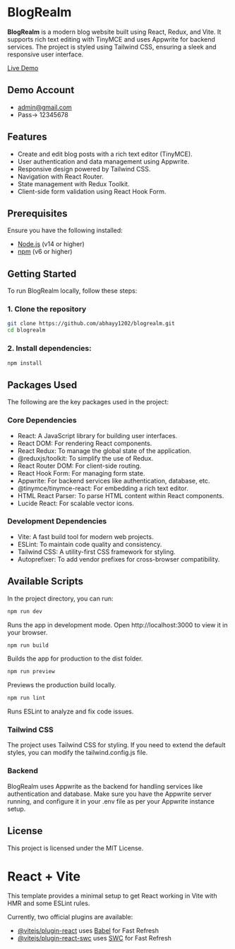 # BlogRealm

**BlogRealm** is a modern blog website built using React, Redux, and Vite. It supports rich text editing with TinyMCE and uses Appwrite for backend services. The project is styled using Tailwind CSS, ensuring a sleek and responsive user interface.

[Live Demo](https://blog-realm.vercel.app/)

## Demo Account
- admin@gmail.com
- Pass-> 12345678
  
## Features

- Create and edit blog posts with a rich text editor (TinyMCE).
- User authentication and data management using Appwrite.
- Responsive design powered by Tailwind CSS.
- Navigation with React Router.
- State management with Redux Toolkit.
- Client-side form validation using React Hook Form.

## Prerequisites

Ensure you have the following installed:

- [Node.js](https://nodejs.org/en/download/) (v14 or higher)
- [npm](https://www.npmjs.com/get-npm) (v6 or higher)

## Getting Started

To run BlogRealm locally, follow these steps:

### 1. Clone the repository

```bash
git clone https://github.com/abhayy1202/blogrealm.git
cd blogrealm
```

### 2. Install dependencies:
```bash
npm install
```

## Packages Used
The following are the key packages used in the project:

### Core Dependencies
- React: A JavaScript library for building user interfaces.
- React DOM: For rendering React components.
- React Redux: To manage the global state of the application.
- @reduxjs/toolkit: To simplify the use of Redux.
- React Router DOM: For client-side routing.
- React Hook Form: For managing form state.
- Appwrite: For backend services like authentication, database, etc.
- @tinymce/tinymce-react: For embedding a rich text editor.
- HTML React Parser: To parse HTML content within React components.
- Lucide React: For scalable vector icons.
### Development Dependencies
- Vite: A fast build tool for modern web projects.
- ESLint: To maintain code quality and consistency.
- Tailwind CSS: A utility-first CSS framework for styling.
- Autoprefixer: To add vendor prefixes for cross-browser compatibility.

## Available Scripts
In the project directory, you can run:

```bash
npm run dev
```
Runs the app in development mode. Open http://localhost:3000 to view it in your browser.

```bash
npm run build
```
Builds the app for production to the dist folder.

```bash
npm run preview
```
Previews the production build locally.

```bash
npm run lint
```
Runs ESLint to analyze and fix code issues.

### Tailwind CSS
The project uses Tailwind CSS for styling. If you need to extend the default styles, you can modify the tailwind.config.js file.

### Backend
BlogRealm uses Appwrite as the backend for handling services like authentication and database. Make sure you have the Appwrite server running, and configure it in your .env file as per your Appwrite instance setup.

## License
This project is licensed under the MIT License.


# React + Vite

This template provides a minimal setup to get React working in Vite with HMR and some ESLint rules.

Currently, two official plugins are available:

- [@vitejs/plugin-react](https://github.com/vitejs/vite-plugin-react/blob/main/packages/plugin-react/README.md) uses [Babel](https://babeljs.io/) for Fast Refresh
- [@vitejs/plugin-react-swc](https://github.com/vitejs/vite-plugin-react-swc) uses [SWC](https://swc.rs/) for Fast Refresh
